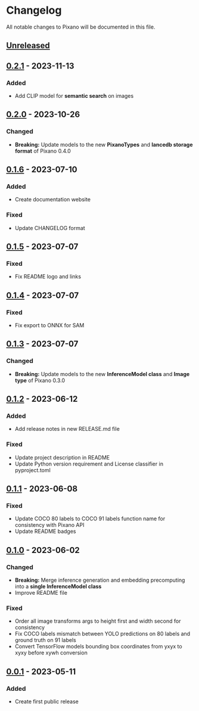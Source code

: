 # Changelog

All notable changes to Pixano will be documented in this file.



## [Unreleased]



## [0.2.1] - 2023-11-13

### Added
- Add CLIP model for **semantic search** on images



## [0.2.0] - 2023-10-26

### Changed
- **Breaking:** Update models to the new **PixanoTypes** and **lancedb storage format** of Pixano 0.4.0



## [0.1.6] - 2023-07-10

### Added
- Create documentation website

### Fixed
- Update CHANGELOG format



## [0.1.5] - 2023-07-07

### Fixed
- Fix README logo and links



## [0.1.4] - 2023-07-07

### Fixed
- Fix export to ONNX for SAM



## [0.1.3] - 2023-07-07

### Changed
- **Breaking:** Update models to the new **InferenceModel class** and **Image type** of Pixano 0.3.0


## [0.1.2] - 2023-06-12

### Added
- Add release notes in new RELEASE.md file

### Fixed
- Update project description in README
- Update Python version requirement and License classifier in pyproject.toml



## [0.1.1] - 2023-06-08

### Fixed
- Update COCO 80 labels to COCO 91 labels function name for consistency with Pixano API
- Update README badges



## [0.1.0] - 2023-06-02

### Changed
- **Breaking:** Merge inference generation and embedding precomputing into a **single InferenceModel class**
- Improve README file

### Fixed
- Order all image transforms args to height first and width second for consistency
- Fix COCO labels mismatch between YOLO predictions on 80 labels and ground truth on 91 labels
- Convert TensorFlow models bounding box coordinates from yxyx to xyxy before xywh conversion



## [0.0.1] - 2023-05-11

### Added
- Create first public release



[Unreleased]: https://github.com/pixano/pixano/compare/main...develop
[0.2.1]: https://github.com/pixano/pixano-inference/compare/v0.2.0...v0.2.1
[0.2.0]: https://github.com/pixano/pixano-inference/compare/v0.1.6...v0.2.0
[0.1.6]: https://github.com/pixano/pixano-inference/compare/v0.1.5...v0.1.6
[0.1.5]: https://github.com/pixano/pixano-inference/compare/v0.1.4...v0.1.5
[0.1.4]: https://github.com/pixano/pixano-inference/compare/v0.1.3...v0.1.4
[0.1.3]: https://github.com/pixano/pixano-inference/compare/v0.1.2...v0.1.3
[0.1.2]: https://github.com/pixano/pixano-inference/compare/v0.1.1...v0.1.2
[0.1.1]: https://github.com/pixano/pixano-inference/compare/v0.1.0...v0.1.1
[0.1.0]: https://github.com/pixano/pixano-inference/compare/v0.0.1...v0.1.0
[0.0.1]: https://github.com/pixano/pixano-inference/releases/tag/v0.0.1
